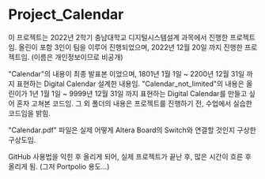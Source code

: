 # Project_Calendar

이 프로젝트는 2022년 2학기 충남대학교 디지털시스템설계 과목에서 진행한 프로젝트임.
올린이 포함 3인이 팀을 이루어 진행되었으며, 2022년 12월 20일 까지 진행한 프로젝트임. (이름은 개인정보이므로 비공개)

"Calendar"의 내용이 최종 발표본 이었으며, 1801년 1월 1일 ~ 2200년 12월 31일 까지 표현하는 Digital Calendar 설계한 내용임. 
"Calendar_not_limited"의 내용은 올린이가 1년 1월 1일 ~ 9999년 12월 31일 까지 표현하는 Digital Calendar를 만들고 싶어 혼자 고쳐본 코드임.
그 외 폴더의 내용은 프로젝트를 진행하기 전, 수업에서 실습한 코드임을 밝힘.

"Calendar.pdf" 파일은 실제 어떻게 Altera Board의 Switch와 연결할 것인지 구상한 구상도임.

GitHub 사용법을 익힌 후 올리게 되어, 실제 프로젝트가 끝난 후, 많은 시간이 흐른 후 올리게 됨. (그저 Portpolio 용도...)
